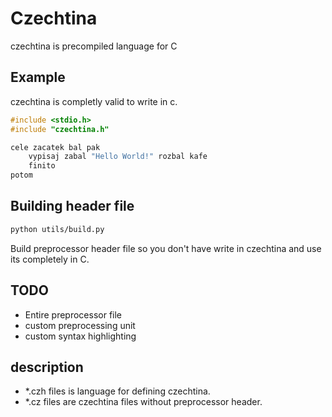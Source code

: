 # Czechtina

czechtina is precompiled language for C

## Example

czechtina is completly valid to write in c.

```c
#include <stdio.h>
#include "czechtina.h"

cele zacatek bal pak
    vypisaj zabal "Hello World!" rozbal kafe
    finito
potom

```

## Building header file

```bash
python utils/build.py
```

Build preprocessor header file so you don't have write in czechtina and use its completely in C.

## TODO

- Entire preprocessor file
- custom preprocessing unit
- custom syntax highlighting


## description

- *.czh files is language for defining czechtina.
- *.cz files are czechtina files without preprocessor header.

